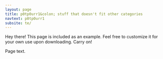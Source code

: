 ```yaml
---
layout: page
title: p0tp0urr1&colon; stuff that doesn't fit other categories
navtext: p0tp0urr1
subsite: te/
---
```


<p class="message">
  Hey there! This page is included as an example. Feel free to customize it for your own use upon downloading. Carry on!
</p>

Page text.